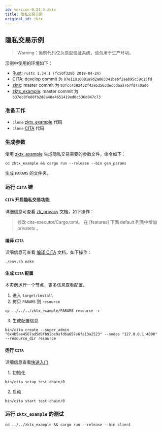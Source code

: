 ```yaml
---
id: version-0.24.0-zktx
title: 隐私交易示例
original_id: zktx
---
```


## 隐私交易示例

> Warning：当前代码仅为原型验证系统，请勿用于生产环境。

示例中使用的环境如下：

* [Rust]: `rustc 1.34.1 (fc50f328b 2019-04-24)`
* [CITA]: develop commit 为 `87e11818081a9d2a883341bebf2aeb95c59c15fd`
* [zktx]: master commit 为 `03fcc4b02432f42e53563deccdaaa767fd7a0ad6`
* [zktx_example]: master commit 为 `b37ec8fe88fb2d8a48a4651419ed0c536d047c73`

### 准备工作

* `clone` [zktx_example] 代码
* `clone` [CITA] 代码

### 生成参数

使用 [zktx_example] 生成隐私交易需要的参数文件，命令如下：

```shell
cd zktx_example && cargo run --release --bin gen_params
```

生成 `PARAMS` 的文件夹。

### 运行 `CITA` 链

#### `CITA` 开启隐私交易功能

详细信息可查看 [zk_privacy] 文档，如下操作：

> 修改 cita-executor/Cargo.toml。 在 [features] 下面 default 列表中增加 privatetx 。

#### 编译 `CITA`

详细信息可查看 [编译 CITA] 文档，如下操作：

```shell
./env.sh make
```

#### 生成 `CITA` 配置

本实例运行一个节点，更多信息查看[配置]。

1. 进入 `target/install`
2. 拷贝 `PARAMS` 到 `resource`

```shell
cp ../../../zktx_example/PARAMS resource -r
```

3. 生成配置信息

```shell
bin/cita create --super_admin "0x4b5ae4567ad5d9fb92bc9afd6a657e6fa13a2523" --nodes "127.0.0.1:4000" --resource_dir resource
```

#### 运行 `CITA`

详细信息查看[快速入门]

1. 初始化

```shell
bin/cita setup test-chain/0
```

2. 启动

```shell
bin/cita start test-chain/0
```

### 运行 `zktx_example` 的测试

```
cd ../../zktx_example && cargo run --release --bin client
```

[CITA]: https://github.com/citahub/cita
[Rust]: https://www.rust-lang.org/
[zk_privacy]: https://github.com/citahub/cita/blob/develop/cita-executor/core/src/contracts/native/zk_privacy.md
[zktx]: https://github.com/citahub/zktx
[zktx_example]: https://github.com/citahub/zktx_example
[快速入门]: ../getting-started
[编译 CITA]: ../getting-started#%E7%BC%96%E8%AF%91-cita
[配置]: ../operation/chain-config
